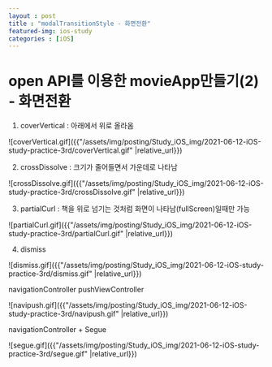 ```yaml
---
layout : post
title : "modalTransitionStyle - 화면전환"
featured-img: ios-study
categories : [iOS]
---
```


# open API를 이용한 movieApp만들기(2) - 화면전환

1. coverVertical : 아래에서 위로 올라옴

![coverVertical.gif]({{"/assets/img/posting/Study_iOS_img/2021-06-12-iOS-study-practice-3rd/coverVertical.gif" |relative_url}})

2. crossDissolve : 크기가 줄어들면서 가운데로 나타남

![crossDissolve.gif]({{"/assets/img/posting/Study_iOS_img/2021-06-12-iOS-study-practice-3rd/crossDissolve.gif" |relative_url}})

3. partialCurl : 책을 위로 넘기는 것처럼 화면이 나타남(fullScreen)일때만 가능

![partialCurl.gif]({{"/assets/img/posting/Study_iOS_img/2021-06-12-iOS-study-practice-3rd/partialCurl.gif" |relative_url}})

4. dismiss

![dismiss.gif]({{"/assets/img/posting/Study_iOS_img/2021-06-12-iOS-study-practice-3rd/dismiss.gif" |relative_url}})

navigationController pushViewController

![navipush.gif]({{"/assets/img/posting/Study_iOS_img/2021-06-12-iOS-study-practice-3rd/navipush.gif" |relative_url}})

navigationController + Segue

![segue.gif]({{"/assets/img/posting/Study_iOS_img/2021-06-12-iOS-study-practice-3rd/segue.gif" |relative_url}})